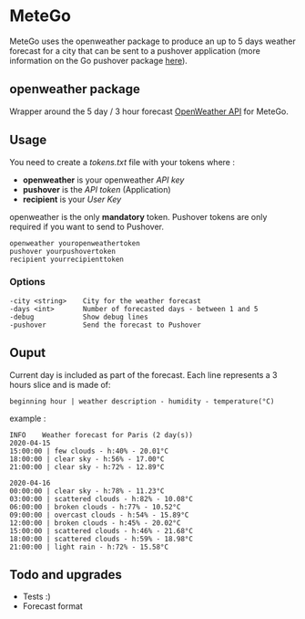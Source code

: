 # MeteGo

MeteGo uses the openweather package to produce an up to 5 days weather 
forecast for a city that can be sent to a pushover application (more information on the Go pushover package [here](https://github.com/gregdel/pushover)).  

## openweather package

Wrapper around the 5 day / 3 hour forecast [OpenWeather API](https://openweathermap.org/api) for MeteGo.

## Usage

You need to create a *tokens.txt* file with your tokens where :
  * **openweather** is your openweather *API key*
  * **pushover** is the *API token* (Application)
  * **recipient** is your *User Key*
  
openweather is the only **mandatory** token. Pushover tokens are only required if you want to send to Pushover.
  
```
openweather youropenweathertoken
pushover yourpushovertoken
recipient yourrecipienttoken
```

### Options

```
-city <string>    City for the weather forecast
-days <int>       Number of forecasted days - between 1 and 5
-debug            Show debug lines
-pushover         Send the forecast to Pushover
```

## Ouput

Current day is included as part of the forecast.
Each line represents a 3 hours slice and is made of:
```
beginning hour | weather description - humidity - temperature(°C)
```
example : 
```
INFO    Weather forecast for Paris (2 day(s))
2020-04-15 
15:00:00 | few clouds - h:40% - 20.01°C
18:00:00 | clear sky - h:56% - 17.00°C
21:00:00 | clear sky - h:72% - 12.89°C

2020-04-16 
00:00:00 | clear sky - h:78% - 11.23°C
03:00:00 | scattered clouds - h:82% - 10.08°C
06:00:00 | broken clouds - h:77% - 10.52°C
09:00:00 | overcast clouds - h:54% - 15.89°C
12:00:00 | broken clouds - h:45% - 20.02°C
15:00:00 | scattered clouds - h:46% - 21.68°C
18:00:00 | scattered clouds - h:59% - 18.98°C
21:00:00 | light rain - h:72% - 15.58°C
```

## Todo and upgrades
- Tests :)
- Forecast format


